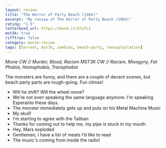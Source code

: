 ```yaml
---
layout: review
title: "The Horror of Party Beach (1964)"
excerpt: "My review of The Horror of Party Beach (1964)"
rating: "1.5"
letterboxd_url: https://boxd.it/5Ta7Lt
mst3k: true
rifftrax: false
category: movie-review
tags: [torrent, mst3k, zombies, beach-party, teensploitation]
---
```


<i>Movie CW // Murder, Blood, Racism
MST3K CW // Racism, Misogyny, Fat Phobia, Homophobia, Transphobia</i>

The monsters are funny, and there are a couple of decent scenes, but beach party parts are rough-going. Fun climax!

- Will he shift? Will the wheel move?
- We're not even speaking the same language anymore. I'm speaking Esperanto these days.
- The monster immediately gets up and puts on his Metal Machine Music
- My skull!
- I'm starting to agree with the Taliban
- Thanks for coming out to help me, my pipe is stuck in my mouth
- Hey, Mars exploded
- Gentleman, I have a list of meats I'd like to read
- The music's coming from inside the radio!
